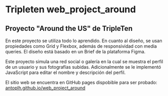 # Tripleten web_project_around
## Proyecto "Around the US" de TripleTen
En este proyecto se utiliza todo lo aprendido. En cuanto al diseño, se usan propiedades como Grid y Flexbox, además de responsividad con media queries. El diseño está basado en un Brief de la plataforma Figma.

Este proyecto simula una red social o galería en la cual se muestra el perfil de un usuario y sus fotografías subidas. Adicionalmente se le implementó JavaScript para editar el nombre y descripción del perfil.

El sitio web se encuentra en GitHub pages dispobible para ser probado: [antoplh.github.io/web_project_around](https://antoplh.github.io/web_project_around/)